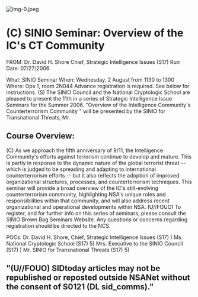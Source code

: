 ![img-0.jpeg](img-0.jpeg)

# (C) SINIO Seminar: Overview of the IC's CT Community 

FROM: Dr. David H. Shore
Chief, Strategic Intelligence Issues (S17)
Run Date: 07/27/2006

What: SINIO Seminar
When: Wednesday, 2 August from 1130 to 1300
Where: Ops 1, room 2N044
Advance registration is required. See below for instructions.
(S) The SINIO Council and the National Cryptologic School are pleased to present the 11th in a series of Strategic Intelligence Issue Seminars for the Summer 2006. "Overview of the Intelligence Community's Counterterrorism Community " will be presented by the SINIO for Transnational Threats, Mr.

## Course Overview:

(C) As we approach the fifth anniversary of 9/11, the Intelligence Community's efforts against terrorism continue to develop and mature. This is partly in response to the dynamic nature of the global terrorist threat -- which is judged to be spreading and adapting to international counterterrorism efforts -- but it also reflects the adoption of improved organizational structures, processes, and counterterrorism techniques. This seminar will provide a broad overview of the IC's still-evolving counterterrorism community, highlighting NSA's unique roles and responsibilities within that community, and will also address recent organizational and operational developments within NSA.
(U//FOUO) To register, and for further info on this series of seminars, please consult the SINIO Brown Bag Seminars Website. Any questions or concerns regarding registration should be directed to the NCS.

POCs:
Dr. David H. Shore, Chief, Strategic Intelligence Issues (S17) )
Ms. National Cryptologic School (S17) 5)
Mrs. Executive to the SINIO Council (S17) )
Mr. SINIO for Transnational Threats (S17) 5)

## "(U//FOUO) SIDtoday articles may not be republished or reposted outside NSANet without the consent of S0121 (DL sid_comms)."
